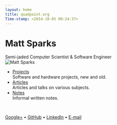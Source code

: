 ```yaml
---
layout: home
title: quadpoint.org
Time-stamp: <2014-10-05 00:24:37>
---
```


# Matt Sparks

<div class="subtitle meta">
  Semi-jaded Computer Scientist &amp; Software Engineer
</div>

<div class="profile">
  <img
   src="https://lh6.googleusercontent.com/-ysLaIDYFcBU/ThSKMa5kpAI/AAAAAAAAABs/2L8PfbbJjYE/s288/Matt%252520Sparks.jpg"
   title="Matt Sparks" class="profile" />

  <ul>
    <li>
      <a href="/projects">Projects</a><br />
      <span>Software and hardware projects, new and old.</span>
    </li>
    <li>
      <a href="/articles">Articles</a><br />
      <span>Articles and talks on various subjects.</span>
    </li>
    <li>
      <a href="/notes">Notes</a><br />
      <span>Informal written notes.</span>
    </li>
  </ul>

  <br />

  <p>
    <a href="https://plus.google.com/104175042827168589481/">Google+</a> &#8226;
    <a href="https://github.com/msparks">GitHub</a> &#8226;
    <a href="http://www.linkedin.com/in/jmattsparks">LinkedIn</a> &#8226;
    <a href="http://www.google.com/recaptcha/mailhide/d?k=01XmI41AO9dnGjptk3Pk8atA==&c=9-5tTl2iipW4Xr593RNOJxOz9rqT6PZn68rt1CIhkGk=">E-mail</a>
  </p>
</div>
